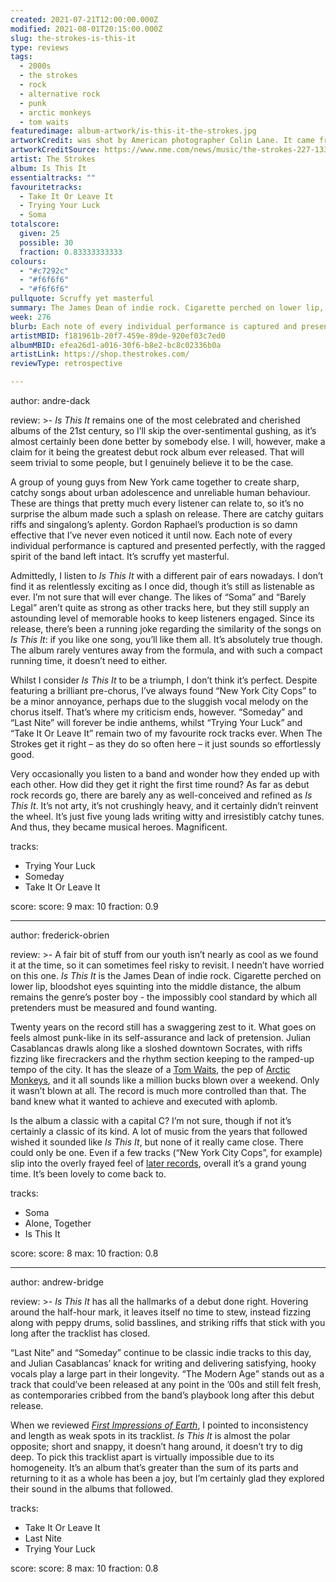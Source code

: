 ```yaml
---
created: 2021-07-21T12:00:00.000Z
modified: 2021-08-01T20:15:00.000Z
slug: the-strokes-is-this-it
type: reviews
tags:
  - 2000s
  - the strokes
  - rock
  - alternative rock
  - punk
  - arctic monkeys
  - tom waits
featuredimage: album-artwork/is-this-it-the-strokes.jpg
artworkCredit: was shot by American photographer Colin Lane. It came from a spontaneous photoshoot of Lane’s then girlfriend. “I walked out of the shower and I was completely naked,” she later recalled. “I was walking around the house – he was like, put this glove on. I walked over, boom, that was the shot.”
artworkCreditSource: https://www.nme.com/news/music/the-strokes-227-1333969
artist: The Strokes
album: Is This It
essentialtracks: ""
favouritetracks:
  - Take It Or Leave It
  - Trying Your Luck
  - Soma
totalscore:
  given: 25
  possible: 30
  fraction: 0.83333333333
colours:
  - "#c7292c"
  - "#f6f6f6"
  - "#f6f6f6"
pullquote: Scruffy yet masterful
summary: The James Dean of indie rock. Cigarette perched on lower lip, bloodshot eyes squinting into the middle distance, the album remains the genre’s poster boy - the impossibly cool standard by which all pretenders must be measured and found wanting.
week: 276
blurb: Each note of every individual performance is captured and presented perfectly, with the ragged spirit of the band left intact. It’s scruffy yet masterful.
artistMBID: f181961b-20f7-459e-89de-920ef03c7ed0
albumMBID: efea26d1-a016-30f6-b8e2-bc8c02336b0a
artistLink: https://shop.thestrokes.com/
reviewType: retrospective

---
```


author: andre-dack

review: >-
  _Is This It_ remains one of the most celebrated and cherished albums of the 21st century, so I’ll skip the over-sentimental gushing, as it’s almost certainly been done better by somebody else. I will, however, make a claim for it being the greatest debut rock album ever released. That will seem trivial to some people, but I genuinely believe it to be the case.

  A group of young guys from New York came together to create sharp, catchy songs about urban adolescence and unreliable human behaviour. These are things that pretty much every listener can relate to, so it’s no surprise the album made such a splash on release. There are catchy guitars riffs and singalong’s aplenty. Gordon Raphael’s production is so damn effective that I’ve never even noticed it until now. Each note of every individual performance is captured and presented perfectly, with the ragged spirit of the band left intact. It’s scruffy yet masterful.

  Admittedly, I listen to _Is This It_ with a different pair of ears nowadays. I don’t find it as relentlessly exciting as I once did, though it’s still as listenable as ever. I’m not sure that will ever change. The likes of “Soma” and “Barely Legal” aren’t quite as strong as other tracks here, but they still supply an astounding level of memorable hooks to keep listeners engaged. Since its release, there’s been a running joke regarding the similarity of the songs on _Is This It_: if you like one song, you’ll like them all. It’s absolutely true though. The album rarely ventures away from the formula, and with such a compact running time, it doesn’t need to either.

  Whilst I consider _Is This It_ to be a triumph, I don’t think it’s perfect. Despite featuring a brilliant pre-chorus, I’ve always found “New York City Cops” to be a minor annoyance, perhaps due to the sluggish vocal melody on the chorus itself. That’s where my criticism ends, however. “Someday” and “Last Nite” will forever be indie anthems, whilst “Trying Your Luck” and “Take It Or Leave It” remain two of my favourite rock tracks ever. When The Strokes get it right – as they do so often here – it just sounds so effortlessly good.

  Very occasionally you listen to a band and wonder how they ended up with each other. How did they get it right the first time round? As far as debut rock records go, there are barely any as well-conceived and refined as _Is This It_. It’s not arty, it’s not crushingly heavy, and it certainly didn’t reinvent the wheel. It’s just five young lads writing witty and irresistibly catchy tunes. And thus, they became musical heroes. Magnificent.

tracks:
  - Trying Your Luck
  - Someday
  - Take It Or Leave It

score:
  score: 9
  max: 10
  fraction: 0.9

---

author: frederick-obrien

review: >-
  A fair bit of stuff from our youth isn’t nearly as cool as we found it at the time, so it can sometimes feel risky to revisit. I needn’t have worried on this one. _Is This It_ is the James Dean of indie rock. Cigarette perched on lower lip, bloodshot eyes squinting into the middle distance, the album remains the genre’s poster boy - the impossibly cool standard by which all pretenders must be measured and found wanting.

  Twenty years on the record still has a swaggering zest to it. What goes on feels almost punk-like in its self-assurance and lack of pretension. Julian Casablancas drawls along like a sloshed downtown Socrates, with riffs fizzing like firecrackers and the rhythm section keeping to the ramped-up tempo of the city. It has the sleaze of a [Tom Waits](/reviews/tom-waits-rain-dogs/), the pep of [Arctic Monkeys](/reviews/arctic-monkeys-favourite-worst-nightmare), and it all sounds like a million bucks blown over a weekend. Only it wasn’t blown at all. The record is much more controlled than that. The band knew what it wanted to achieve and executed with aplomb.

  Is the album a classic with a capital C? I’m not sure, though if not it’s certainly a classic of its kind. A lot of music from the years that followed wished it sounded like _Is This It_, but none of it really came close. There could only be one. Even if a few tracks (“New York City Cops”, for example) slip into the overly frayed feel of [later records](/reviews/the-strokes-first-impressions-of-earth), overall it’s a grand young time. It’s been lovely to come back to.

tracks:
  - Soma
  - Alone, Together
  - Is This It

score:
  score: 8
  max: 10
  fraction: 0.8

---

author: andrew-bridge

review: >-
  _Is This It_ has all the hallmarks of a debut done right. Hovering around the half-hour mark, it leaves itself no time to stew, instead fizzing along with peppy drums, solid basslines, and striking riffs that stick with you long after the tracklist has closed.

  “Last Nite” and “Someday” continue to be classic indie tracks to this day, and Julian Casablancas’ knack for writing and delivering satisfying, hooky vocals play a large part in their longevity. “The Modern Age” stands out as a track that could’ve been released at any point in the ’00s and still felt fresh, as contemporaries cribbed from the band’s playbook long after this debut release.

  When we reviewed _[First Impressions of Earth](/reviews/the-strokes-first-impressions-of-earth/)_, I pointed to inconsistency and length as weak spots in its tracklist. _Is This It_ is almost the polar opposite; short and snappy, it doesn’t hang around, it doesn’t try to dig deep. To pick this tracklist apart is virtually impossible due to its homogeneity. It’s an album that’s greater than the sum of its parts and returning to it as a whole has been a joy, but I’m certainly glad they explored their sound in the albums that followed.

tracks:
  - Take It Or Leave It
  - Last Nite
  - Trying Your Luck

score:
  score: 8
  max: 10
  fraction: 0.8
